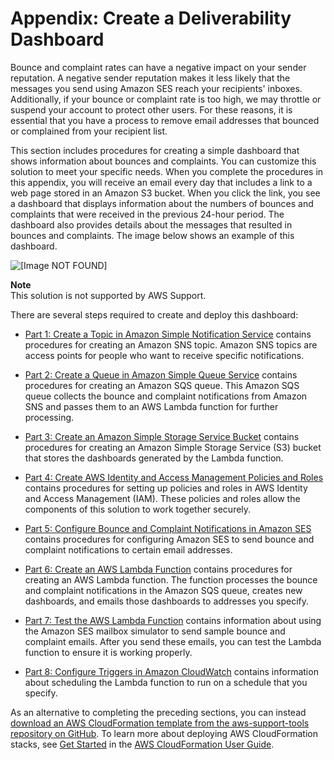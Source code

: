 # Appendix: Create a Deliverability Dashboard<a name="bouncecomplaintdashboard"></a>

Bounce and complaint rates can have a negative impact on your sender reputation\. A negative sender reputation makes it less likely that the messages you send using Amazon SES reach your recipients' inboxes\. Additionally, if your bounce or complaint rate is too high, we may throttle or suspend your account to protect other users\. For these reasons, it is essential that you have a process to remove email addresses that bounced or complained from your recipient list\. 

This section includes procedures for creating a simple dashboard that shows information about bounces and complaints\. You can customize this solution to meet your specific needs\. When you complete the procedures in this appendix, you will receive an email every day that includes a link to a web page stored in an Amazon S3 bucket\. When you click the link, you see a dashboard that displays information about the numbers of bounces and complaints that were received in the previous 24\-hour period\. The dashboard also provides details about the messages that resulted in bounces and complaints\. The image below shows an example of this dashboard\.

![\[Image NOT FOUND\]](http://docs.aws.amazon.com/ses/latest/DeveloperGuide/images/appendix_bounce_complaint_dashboard.png)

**Note**  
 This solution is not supported by AWS Support\.

There are several steps required to create and deploy this dashboard:

+ [Part 1: Create a Topic in Amazon Simple Notification Service](dashboardcreateSNStopic.md) contains procedures for creating an Amazon SNS topic\. Amazon SNS topics are access points for people who want to receive specific notifications\.

+ [Part 2: Create a Queue in Amazon Simple Queue Service](dashboardcreateSQSqueue.md) contains procedures for creating an Amazon SQS queue\. This Amazon SQS queue collects the bounce and complaint notifications from Amazon SNS and passes them to an AWS Lambda function for further processing\.

+ [Part 3: Create an Amazon Simple Storage Service Bucket](dashboardcreateS3bucket.md) contains procedures for creating an Amazon Simple Storage Service \(S3\) bucket that stores the dashboards generated by the Lambda function\.

+ [Part 4: Create AWS Identity and Access Management Policies and Roles](dashboardconfigureIAM.md) contains procedures for setting up policies and roles in AWS Identity and Access Management \(IAM\)\. These policies and roles allow the components of this solution to work together securely\.

+ [Part 5: Configure Bounce and Complaint Notifications in Amazon SES](dashboardconfigureSESnotifications.md) contains procedures for configuring Amazon SES to send bounce and complaint notifications to certain email addresses\.

+ [Part 6: Create an AWS Lambda Function](dashboardcreatelambdafunction.md) contains procedures for creating an AWS Lambda function\. The function processes the bounce and complaint notifications in the Amazon SQS queue, creates new dashboards, and emails those dashboards to addresses you specify\.

+ [Part 7: Test the AWS Lambda Function](dashboardtestlambdafunction.md) contains information about using the Amazon SES mailbox simulator to send sample bounce and complaint emails\. After you send these emails, you can test the Lambda function to ensure it is working properly\.

+ [Part 8: Configure Triggers in Amazon CloudWatch](dashboardtriggercloudwatch.md) contains information about scheduling the Lambda function to run on a schedule that you specify\.

As an alternative to completing the preceding sections, you can instead [download an AWS CloudFormation template from the aws\-support\-tools repository on GitHub](https://raw.githubusercontent.com/awslabs/aws-support-tools/master/SES/SESReports/ses-reports.yaml)\. To learn more about deploying AWS CloudFormation stacks, see [Get Started](http://docs.aws.amazon.com/AWSCloudFormation/latest/UserGuide//GettingStarted.Walkthrough.html) in the [AWS CloudFormation User Guide](http://docs.aws.amazon.com/AWSCloudFormation/latest/UserGuide/)\.